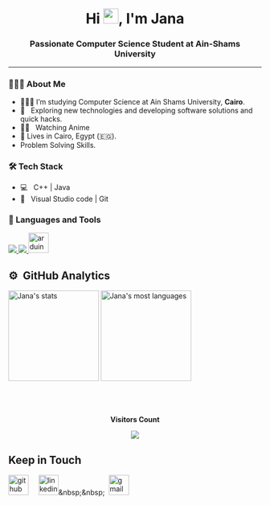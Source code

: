 <h1 align="center">Hi <img src="https://raw.githubusercontent.com/MartinHeinz/MartinHeinz/master/wave.gif" width="30px">, I'm Jana </h1>
<h3 align="center">Passionate Computer Science Student at Ain-Shams University</h3>
<p align="center">
</p>



</div>


***

<h3> 👩🏻‍💻 About Me </h3>
  
- 👩🏻‍🎓 I’m studying Computer Science at Ain Shams University, **Cairo**.  </br>
- 🤔 &nbsp; Exploring new technologies and developing software solutions and quick hacks.
- ✍🏻 &nbsp; Watching Anime
- 🏡 Lives in Cairo, Egypt (🇪🇬).
- Problem Solving Skills.
  
<h3>🛠 Tech Stack </h3>


- 💻 &nbsp; C++ |  Java  
- 🔧 &nbsp; Visual Studio code |  Git


  
<h3 align="left">🔦 Languages and Tools</h3>

<p align="left"> 
   <a href="https://isocpp.org" target="_blank"> <img src="https://img.icons8.com/color/48/000000/c-plus-plus-logo.png"/> </a> 
   <a href="https://www.java.com" target="_blank"> <img src="https://img.icons8.com/color/48/000000/java-coffee-cup-logo.png"/> </a>
   </a> <a href="https://www.arduino.cc/" target="_blank" rel="noreferrer"> <img src="https://cdn.worldvectorlogo.com/logos/arduino-1.svg" alt="arduino" width="40" height="40"/> </a>
   
    

  
## ⚙️ &nbsp;GitHub Analytics

<div>
  <img height="180em" src="https://github-readme-stats.vercel.app/api?username=Janaabdelwahed&show_icons=true&theme=vision-friendly-dark" alt="Jana's stats"/> 	<img height="180em"  src="https://github-readme-stats.vercel.app/api/top-langs/?username=Janaabdelwahed&layout=compact&theme=vision-friendly-dark" alt="Jana's most languages"/>


</div>
</div>


<br/>
<br/>
<div align="center">
<br><p align="centre"><b>Visitors Count</b></p>  
<p align="center"><img align="center" src="https://profile-counter.glitch.me/{Janabdelwahed}/count.svg" /></p> 
</div>

   <h2> Keep in Touch </h2>
 
 [<img src='https://cdn.jsdelivr.net/npm/simple-icons@3.0.1/icons/github.svg' alt='github' height='40' >](https://github.com/Janaabdelwahed) &nbsp;&nbsp;&nbsp; [<img src='https://cdn.jsdelivr.net/npm/simple-icons@3.0.1/icons/linkedin.svg' alt='linkedin' height='40'>]([https://www.linkedin.com/in/jana-abdelwahed-133a72252/](https://www.linkedin.com/in/jana-abdelwahed/))&nbsp;&nbsp;&nbsp; [<img src='https://cdn.jsdelivr.net/npm/simple-icons@3.0.1/icons/gmail.svg' alt='gmail' height='40'>](mailto:jana0abdelwahed@gmail.com)  <!--deactivated account-->
 

